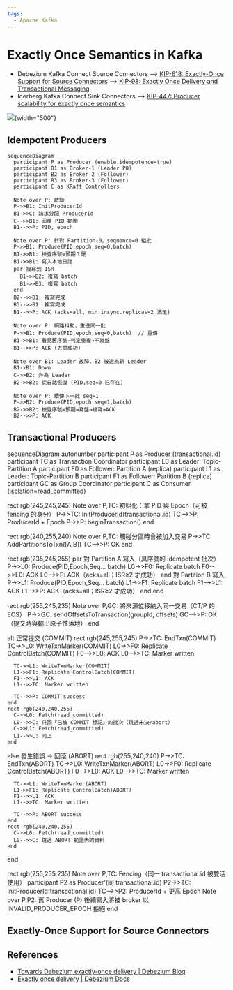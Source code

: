 ```yaml
---
tags:
  - Apache Kafka
---
```


# Exactly Once Semantics in Kafka

- Debezium Kafka Connect Source Connectors --> [KIP-618: Exactly-Once Support for Source Connectors](https://cwiki.apache.org/confluence/display/KAFKA/KIP-618%3A+Exactly-Once+Support+for+Source+Connectors) --> [KIP-98: Exactly Once Delivery and Transactional Messaging](https://cwiki.apache.org/confluence/display/KAFKA/KIP-98+-+Exactly+Once+Delivery+and+Transactional+Messaging)
- Icerberg Kafka Connect Sink Connectors --> [KIP-447: Producer scalability for exactly once semantics](https://cwiki.apache.org/confluence/display/KAFKA/KIP-447%3A+Producer+scalability+for+exactly+once+semantics)

![](https://www.tabular.io/wp-content/uploads/2023/12/image-24.jpeg){width="500"}

## Idempotent Producers

```mermaid
sequenceDiagram
  participant P as Producer (enable.idempotence=true)
  participant B1 as Broker-1 (Leader P0)
  participant B2 as Broker-2 (Follower)
  participant B3 as Broker-3 (Follower)
  participant C as KRaft Controllers

  Note over P: 啟動
  P->>B1: InitProducerId
  B1->>C: 請求分配 ProducerId
  C-->>B1: 回覆 PID 範圍
  B1-->>P: PID, epoch

  Note over P: 針對 Partition-0，sequence=0 組批
  P->>B1: Produce(PID,epoch,seq=0,batch)
  B1->>B1: 檢查序號=預期？是
  B1->>B1: 寫入本地日誌
  par 複寫到 ISR
    B1->>B2: 複寫 batch
    B1->>B3: 複寫 batch
  end
  B2-->>B1: 複寫完成
  B3-->>B1: 複寫完成
  B1-->>P: ACK (acks=all, min.insync.replicas=2 滿足)

  Note over P: 網路抖動，重送同一批
  P->>B1: Produce(PID,epoch,seq=0,batch)  // 重傳
  B1->>B1: 看見舊序號→判定重複→不寫盤
  B1-->>P: ACK (去重成功)

  Note over B1: Leader 故障，B2 被選為新 Leader
  B1-xB1: Down
  C->>B2: 升為 Leader
  B2->>B2: 從日誌恢復 (PID,seq=0 已存在)

  Note over P: 續傳下一批 seq=1
  P->>B2: Produce(PID,epoch,seq=1,batch)
  B2->>B2: 檢查序號=預期→寫盤→複寫→ACK
  B2-->>P: ACK
```

## Transactional Producers

sequenceDiagram
  autonumber
  participant P as Producer (transactional.id)
  participant TC as Transaction Coordinator
  participant L0 as Leader: Topic-Partition A
  participant F0 as Follower: Partition A (replica)
  participant L1 as Leader: Topic-Partition B
  participant F1 as Follower: Partition B (replica)
  participant GC as Group Coordinator
  participant C as Consumer (isolation=read_committed)

  rect rgb(245,245,245)
    Note over P,TC: 初始化：拿 PID 與 Epoch（可被 fencing 的身分）
    P->>TC: InitProducerId(transactional.id)
    TC-->>P: ProducerId + Epoch
    P->>P: beginTransaction()
  end

  rect rgb(240,255,240)
    Note over P,TC: 觸碰分區時會被加入交易
    P->>TC: AddPartitionsToTxn([A,B])
    TC-->>P: OK
  end

  rect rgb(235,245,255)
    par 對 Partition A 寫入（具序號的 idempotent 批次）
      P->>L0: Produce(PID,Epoch,Seq... batch)
      L0->>F0: Replicate batch
      F0-->>L0: ACK
      L0-->>P: ACK（acks=all；ISR≥2 才成功）
    and 對 Partition B 寫入
      P->>L1: Produce(PID,Epoch,Seq... batch)
      L1->>F1: Replicate batch
      F1-->>L1: ACK
      L1-->>P: ACK（acks=all；ISR≥2 才成功）
    end
  end

  rect rgb(255,245,235)
    Note over P,GC: 將來源位移納入同一交易（CT/P 的 EOS）
    P->>GC: sendOffsetsToTransaction(groupId, offsets)
    GC-->>P: OK（提交時與輸出原子性落地）
  end

  alt 正常提交 (COMMIT)
    rect rgb(245,255,245)
      P->>TC: EndTxn(COMMIT)
      TC->>L0: WriteTxnMarker(COMMIT)
      L0->>F0: Replicate ControlBatch(COMMIT)
      F0-->>L0: ACK
      L0-->>TC: Marker written

      TC->>L1: WriteTxnMarker(COMMIT)
      L1->>F1: Replicate ControlBatch(COMMIT)
      F1-->>L1: ACK
      L1-->>TC: Marker written

      TC-->>P: COMMIT success
    end
    rect rgb(240,240,255)
      C->>L0: Fetch(read_committed)
      L0-->>C: 只回「已被 COMMIT 標記」的批次（跳過未決/abort）
      C->>L1: Fetch(read_committed)
      L1-->>C: 同上
    end
  else 發生錯誤 → 回滾 (ABORT)
    rect rgb(255,240,240)
      P->>TC: EndTxn(ABORT)
      TC->>L0: WriteTxnMarker(ABORT)
      L0->>F0: Replicate ControlBatch(ABORT)
      F0-->>L0: ACK
      L0-->>TC: Marker written

      TC->>L1: WriteTxnMarker(ABORT)
      L1->>F1: Replicate ControlBatch(ABORT)
      F1-->>L1: ACK
      L1-->>TC: Marker written

      TC-->>P: ABORT success
    end
    rect rgb(240,240,255)
      C->>L0: Fetch(read_committed)
      L0-->>C: 跳過 ABORT 範圍內的資料
    end
  end

  rect rgb(255,255,235)
    Note over P,TC: Fencing（同一 transactional.id 被雙活使用）
    participant P2 as Producer'(同 transactional.id)
    P2->>TC: InitProducerId(transactional.id)
    TC-->>P2: ProducerId + 更高 Epoch
    Note over P,P2: 舊 Producer (P) 後續寫入將被 broker 以 INVALID_PRODUCER_EPOCH 拒絕
  end


## Exactly-Once Support for Source Connectors

## References

- [Towards Debezium exactly-once delivery | Debezium Blog](https://debezium.io/blog/2023/06/22/towards-exactly-once-delivery/)
- [Exactly once delivery | Debezium Docs](https://debezium.io/documentation//reference/3.3/configuration/eos.html)